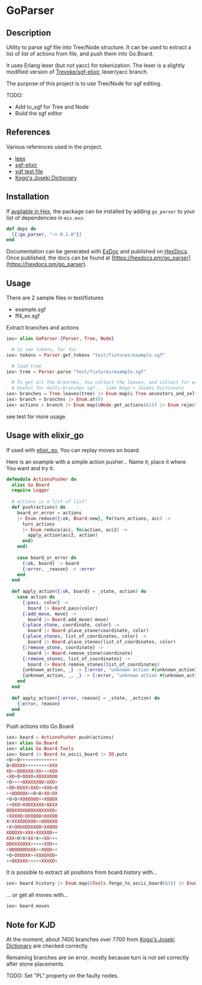 # GoParser

## Description

Utility to parse sgf file into Tree/Node structure. 
It can be used to extract a list of list of actions from file, and push them into Go.Board.

It uses Erlang lexer (but not yacc) for tokenization. The lexer is a slightly modified version of [Trevoke/sgf-elixir](https://github.com/Trevoke/sgf-elixir), lexer/yacc branch.

The purpose of this project is to use Tree/Node for sgf editing. 

TODO: 
  * Add to_sgf for Tree and Node
  * Build the sgf editor

## References
Various references used in the project.
  * [leex](http://erlang.org/doc/man/leex.html)
  * [sgf-elixir](https://github.com/Trevoke/sgf-elixir)
  * [sgf test file](http://www.red-bean.com/sgf/examples/)
  * [Kogo's Joseki Dictionary](http://waterfire.us/joseki.htm)

## Installation

If [available in Hex](https://hex.pm/docs/publish), the package can be installed
by adding `go_parser` to your list of dependencies in `mix.exs`:

```elixir
def deps do
  [{:go_parser, "~> 0.1.0"}]
end
```

Documentation can be generated with [ExDoc](https://github.com/elixir-lang/ex_doc)
and published on [HexDocs](https://hexdocs.pm). Once published, the docs can
be found at [https://hexdocs.pm/go_parser](https://hexdocs.pm/go_parser).

## Usage

There are 2 sample files in test/fixtures
  * example.sgf
  * ff4_ex.sgf

Extract branches and actions

```elixir
iex> alias GoParser.{Parser, Tree, Node}

  # to see tokens, for fun
iex> tokens = Parser.get_tokens "test/fixtures/example.sgf"

  # load tree
iex> tree = Parser.parse "test/fixtures/example.sgf"

  # To get all the branches, You collect the leaves, and collect for each ancestors_and_self
  # Useful for multi-branches sgf... like Kogo's Joseki Dictionary
iex> branches = Tree.leaves(tree) |> Enum.map(& Tree.ancestors_and_self(tree, &1.id))
iex> branch = branches |> Enum.at(0)
iex> actions = branch |> Enum.map(&Node.get_actions(&1)) |> Enum.reject(& &1 === [])
```

see test for more usage.

## Usage with elixir_go

If used with [elixir_go](https://hex.pm/packages/elixir_go), You can replay moves on board.

Here is an example with a simple action pusher... Name it, place it where You want and try it.

```elixir
defmodule ActionsPusher do
  alias Go.Board
  require Logger
  
  # actions is a list of list!
  def push(actions) do
    board_or_error = actions 
    |> Enum.reduce({:ok, Board.new}, fn(turn_actions, acc) -> 
      turn_actions 
      |> Enum.reduce(acc, fn(action, acc2) -> 
        apply_action(acc2, action)
      end)
    end)
    
    case board_or_error do
      {:ok, board} -> board
      {:error, _reason} -> :error
    end
  end
  
  def apply_action({:ok, board} = _state, action) do
    case action do
      {:pass, color} ->
        board |> Board.pass(color)
      {:add_move, move} ->
        board |> Board.add_move( move)
      {:place_stone, coordinate, color} ->
        board |> Board.place_stone(coordinate, color)
      {:place_stones, list_of_coordinates, color} ->
        board |> Board.place_stones(list_of_coordinates, color)
      {:remove_stone, coordinate} ->
        board |> Board.remove_stone(coordinate)
      {:remove_stones, list_of_coordinates} ->
        board |> Board.remove_stones(list_of_coordinates)
      {unknown_action, _} -> {:error, "unknown action #{unknown_action}"}
      {unknown_action, _, _} -> {:error, "unknown action #{unknown_action}"}
    end
  end
  
  def apply_action({:error, reason} = _state, _action) do
    {:error, reason}
  end
end
```

Push actions into Go.Board

```elixir
iex> board = ActionsPusher.push(actions) 
iex> alias Go.Board
iex> alias Go.Board.Tools
iex> board |> Board.to_ascii_board |> IO.puts
+O++O++++++++++++++
O+OOXXX+++++++++XXX
XO++OOOXXO+XX+++XOX
+XO+O+OOXO+XOXXXOOO
+O++++OXXXXXOO+XXO+
+OO+OOXX+OXO++XXO+O
++OOOOOX++O+O+XO+OX
+O+O+XOXOOOO++XOOOX
++OXO+XOOXXXXX+OXXX
OOOXXOXOOOXXOXXXXO+
+XXXOO+OXXOOO+OXXOO
X+XXXOOOXOO++OOOXXO
+X+OOXXOXXXOO+XXOOO
XOOOXX+XXX+XXXXOO++
XXX+O+X+XX+X++XO+++
OOXXXXOXX+++++XXO++
+OOOOOOOXXX++XOOO++
+O+OXOOXX++XXXOXOO+
++OXXXXX+++++XXXXO+
```

It is possible to extract all positions from board.history with...

```elixir
iex> board.history |> Enum.map(&Tools.fengo_to_ascii_board(&1)) |> Enum.join("\n\n") |> IO.puts
```

... or get all moves with...

```elixir
iex> board.moves
```

## Note for KJD

At the moment, about 7400 branches over 7700 from [Kogo's Joseki Dictionary](http://waterfire.us/joseki.htm) are checked correctly.

Remaining branches are on error, mostly because turn is not set correctly after stone placements. 

TODO: Set "PL" property on the faulty nodes.
